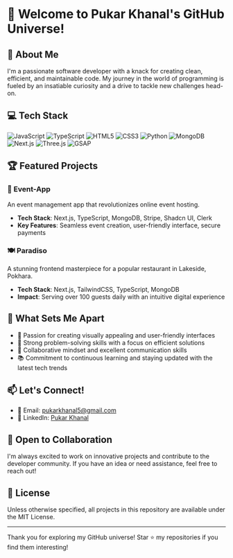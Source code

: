 # 👋 Welcome to Pukar Khanal's GitHub Universe!

## 🚀 About Me
I'm a passionate software developer with a knack for creating clean, efficient, and maintainable code. My journey in the world of programming is fueled by an insatiable curiosity and a drive to tackle new challenges head-on.

## 💻 Tech Stack
![JavaScript](https://img.shields.io/badge/-JavaScript-F7DF1E?style=flat-square&logo=javascript&logoColor=black)
![TypeScript](https://img.shields.io/badge/-TypeScript-3178C6?style=flat-square&logo=typescript&logoColor=white)
![HTML5](https://img.shields.io/badge/-HTML5-E34F26?style=flat-square&logo=html5&logoColor=white)
![CSS3](https://img.shields.io/badge/-CSS3-1572B6?style=flat-square&logo=css3&logoColor=white)
![Python](https://img.shields.io/badge/-Python-3776AB?style=flat-square&logo=python&logoColor=white)
![MongoDB](https://img.shields.io/badge/-MongoDB-47A248?style=flat-square&logo=mongodb&logoColor=white)
![Next.js](https://img.shields.io/badge/-Next.js-000000?style=flat-square&logo=next.js&logoColor=white)
![Three.js](https://img.shields.io/badge/-Three.js-000000?style=flat-square&logo=three.js&logoColor=white)
![GSAP](https://img.shields.io/badge/-GSAP-88CE02?style=flat-square&logo=greensock&logoColor=white)

## 🏆 Featured Projects

### 🎉 Event-App
An event management app that revolutionizes online event hosting.
- **Tech Stack**: Next.js, TypeScript, MongoDB, Stripe, Shadcn UI, Clerk
- **Key Features**: Seamless event creation, user-friendly interface, secure payments

### 🍽️ Paradiso
A stunning frontend masterpiece for a popular restaurant in Lakeside, Pokhara.
- **Tech Stack**: Next.js, TailwindCSS, TypeScript, MongoDB
- **Impact**: Serving over 100 guests daily with an intuitive digital experience

## 🌟 What Sets Me Apart
- 🎨 Passion for creating visually appealing and user-friendly interfaces
- 🧠 Strong problem-solving skills with a focus on efficient solutions
- 🤝 Collaborative mindset and excellent communication skills
- 📚 Commitment to continuous learning and staying updated with the latest tech trends

## 📫 Let's Connect!
- 📧 Email: pukarkhanal5@gmail.com
- 💼 LinkedIn: [Pukar Khanal]((https://www.linkedin.com/in/pukar-khanal-54a09a287/))

## 🤝 Open to Collaboration
I'm always excited to work on innovative projects and contribute to the developer community. If you have an idea or need assistance, feel free to reach out!

## 📜 License
Unless otherwise specified, all projects in this repository are available under the MIT License.

---

Thank you for exploring my GitHub universe! Star ⭐ my repositories if you find them interesting!
